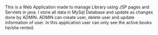 This is a Web Application made to manage Library using JSP pages and Servlets in java.
I store all data in MySql Database and update as changes done by ADMIN.
ADMIN can create user, delete user and update information of user.
In this application user can only see the active books he/she rented.
